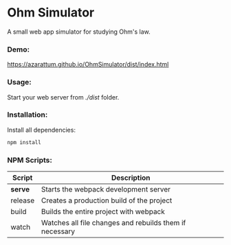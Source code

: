 # Ohm Simulator
A small web app simulator for studying Ohm's law.

### Demo:
https://azarattum.github.io/OhmSimulator/dist/index.html

### Usage:
Start your web server from *./dist* folder.

### Installation: 
Install all dependencies:
```sh
npm install
```

### NPM Scripts:
| Script    | Description                                             |
| --------- | ------------------------------------------------------- |
| **serve** | Starts the webpack development server                   |
| release   | Creates a production build of the project               |
| build     | Builds the entire project with webpack                  |
| watch     | Watches all file changes and rebuilds them if necessary |